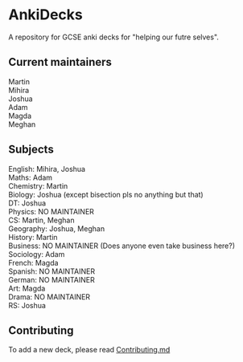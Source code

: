 # AnkiDecks
A repository for GCSE anki decks for "helping our futre selves".

## Current maintainers  
Martin  
Mihira  
Joshua  
Adam  
Magda  
Meghan  

## Subjects
English:    Mihira, Joshua  
Maths:      Adam  
Chemistry:  Martin  
Biology:    Joshua (except bisection pls no anything but that)  
DT:         Joshua  
Physics:    NO MAINTAINER  
CS:         Martin, Meghan  
Geography:  Joshua, Meghan  
History:    Martin  
Business:   NO MAINTAINER (Does anyone even take business here?)  
Sociology:  Adam  
French:     Magda  
Spanish:    NO MAINTAINER  
German:     NO MAINTAINER  
Art:        Magda  
Drama:      NO MAINTAINER  
RS:         Joshua  

## Contributing
To add a new deck, please read [Contributing.md](https://github.com/YaoReTian/AnkiDecks/blob/main/decks/)
